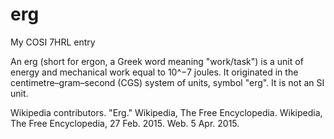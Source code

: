 # erg
My COSI 7HRL entry

An erg (short for ergon, a Greek word meaning "work/task") is a unit of energy and mechanical work equal to 10^−7 joules. It originated in the centimetre–gram–second (CGS) system of units, symbol "erg". It is not an SI unit.

Wikipedia contributors. "Erg." Wikipedia, The Free Encyclopedia. Wikipedia, The Free Encyclopedia, 27 Feb. 2015. Web. 5 Apr. 2015. 

